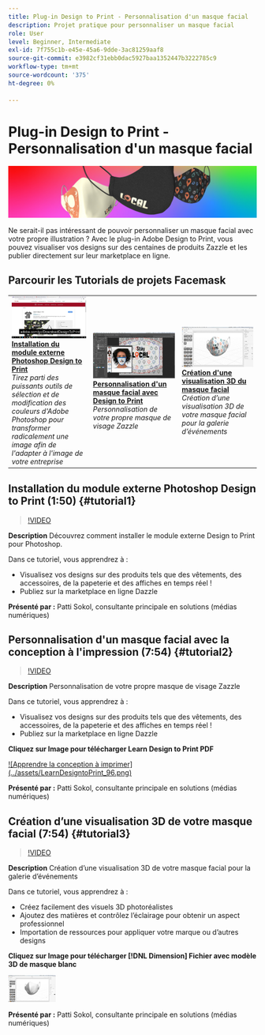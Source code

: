 ```yaml
---
title: Plug-in Design to Print - Personnalisation d'un masque facial
description: Projet pratique pour personnaliser un masque facial
role: User
level: Beginner, Intermediate
exl-id: 7f755c1b-e45e-45a6-9dde-3ac81259aaf8
source-git-commit: e3982cf31ebb0dac5927baa1352447b3222785c9
workflow-type: tm+mt
source-wordcount: '375'
ht-degree: 0%

---
```


# Plug-in Design to Print - Personnalisation d&#39;un masque facial

![Image de héros du tutoriel](../assets/faceMaskSplash.jpg)

Ne serait-il pas intéressant de pouvoir personnaliser un masque facial avec votre propre illustration ? Avec le plug-in Adobe Design to Print, vous pouvez visualiser vos designs sur des centaines de produits Zazzle et les publier directement sur leur marketplace en ligne.

## Parcourir les Tutorials de projets Facemask

<table style="table-layout:fixed">
<tr>
 <td>
   <a href="handsonproject.md#tutorial1">
      <img alt="Installation du module externe Photoshop Design to Print" src="../assets/d2p_install_sokol_thumbnail.jpg" />
   </a>
    <div>
   <a href="handsonproject.md#tutorial1"><strong>Installation du module externe Photoshop Design to Print</strong></a>
    </div>
    <em>Tirez parti des puissants outils de sélection et de modification des couleurs d'Adobe Photoshop pour transformer radicalement une image afin de l'adapter à l'image de votre entreprise</em>
    <br>
  </td>
  <td>
    <a href="handsonproject.md#tutorial2">
        <img alt="Personnalisation d'un masque facial avec Design to Print" src="../assets/d2p_faceMask_sokol_thumbnail.jpg" />
    </a>
    <div>
    <a href="handsonproject.md#tutorial2"><strong>Personnalisation d'un masque facial avec Design to Print</strong></a>
    </div>
    <em>Personnalisation de votre propre masque de visage Zazzle</em>
    <br>
  </td>
  <td>
    <a href="handsonproject.md#tutorial3">
      <img alt="Création d'une visualisation 3D du masque facial" src="../assets/DN_faceMaskShare_sokol_thumbnail.jpg" />
   </a>
    <div>
   <a href="handsonproject.md#tutorial3"><strong>Création d'une visualisation 3D du masque facial</strong></a>
    </div>
    <em>Création d’une visualisation 3D de votre masque facial pour la galerie d’événements</em>
    <br>
  </td>
</tr>
</table>

## Installation du module externe Photoshop Design to Print (1:50) {#tutorial1}

>[!VIDEO](https://video.tv.adobe.com/v/327096?hidetitle=true)

**Description**
Découvrez comment installer le module externe Design to Print pour Photoshop.

Dans ce tutoriel, vous apprendrez à :
* Visualisez vos designs sur des produits tels que des vêtements, des accessoires, de la papeterie et des affiches en temps réel !
* Publiez sur la marketplace en ligne Dazzle

**Présenté par :**
Patti Sokol, consultante principale en solutions (médias numériques)

## Personnalisation d&#39;un masque facial avec la conception à l&#39;impression (7:54) {#tutorial2}

>[!VIDEO](https://video.tv.adobe.com/v/327097?hidetitle=true)

**Description**
Personnalisation de votre propre masque de visage Zazzle

Dans ce tutoriel, vous apprendrez à :
* Visualisez vos designs sur des produits tels que des vêtements, des accessoires, de la papeterie et des affiches en temps réel !
* Publiez sur la marketplace en ligne Dazzle

**Cliquez sur Image pour télécharger Learn Design to Print PDF**

[![Apprendre la conception à imprimer] (../assets/LearnDesigntoPrint_96.png)](../assets/LearnDesigntoPrint.pdf)

**Présenté par :**
Patti Sokol, consultante principale en solutions (médias numériques)

## Création d’une visualisation 3D de votre masque facial (7:54) {#tutorial3}

>[!VIDEO](https://video.tv.adobe.com/v/327098?hidetitle=true)

**Description**
Création d’une visualisation 3D de votre masque facial pour la galerie d’événements

Dans ce tutoriel, vous apprendrez à :
* Créez facilement des visuels 3D photoréalistes
* Ajoutez des matières et contrôlez l’éclairage pour obtenir un aspect professionnel
* Importation de ressources pour appliquer votre marque ou d’autres designs

**Cliquez sur Image pour télécharger [!DNL Dimension] Fichier avec modèle 3D de masque blanc**

[![Image de comparaison](../assets/whitemask_96.png)](https://stock.adobe.com/search/3d-assets?load_type=search&amp;native_visual_search=&amp;similar_content_id=&amp;is_recent_search=&amp;search_type=usertyped&amp;k=face+mask&amp;asset_id=324075591)

**Présenté par :**
Patti Sokol, consultante principale en solutions (médias numériques)
